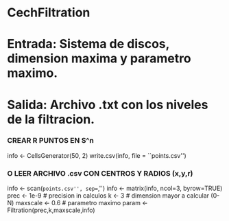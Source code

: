 # CechFiltration

# Entrada: Sistema de discos, dimension maxima y parametro maximo.
# Salida: Archivo .txt con los niveles de la filtracion.

### CREAR R PUNTOS EN S^n ###
info <- CellsGenerator(50, 2)
write.csv(info, file = ``points.csv'')

### O LEER ARCHIVO .csv CON CENTROS Y RADIOS (x,y,r) ###
info <- scan(``points.csv'', sep=``,'')
info <- matrix(info, ncol=3, byrow=TRUE)
prec <- 1e-9 # precision in calculos
k <- 3 # dimension mayor a calcular (0-N)
maxscale <- 0.6 # parametro maximo
param <- Filtration(prec,k,maxscale,info)
